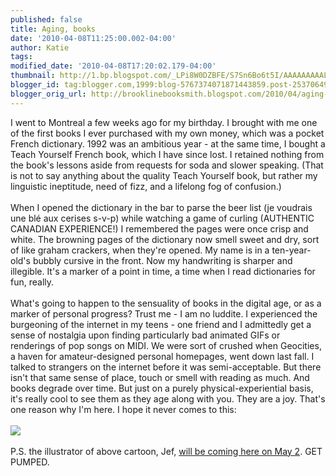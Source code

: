 ```yaml
---
published: false
title: Aging, books
date: '2010-04-08T11:25:00.002-04:00'
author: Katie
tags: 
modified_date: '2010-04-08T17:20:02.179-04:00'
thumbnail: http://1.bp.blogspot.com/_LPi8W0DZBFE/S7Sn6Bo6t5I/AAAAAAAAALM/-5-6qet-Xog/s72-c/Sounds+Boring.png
blogger_id: tag:blogger.com,1999:blog-5767374071871443859.post-2537064953830677070
blogger_orig_url: http://brooklinebooksmith.blogspot.com/2010/04/aging-books.html
---
```


<div>I went to Montreal a few weeks ago for my birthday. I brought with me one of the first books I ever purchased with my own money, which was a pocket French dictionary.  1992 was an ambitious year - at the same time, I bought a Teach Yourself French book, which I have since lost. I retained nothing from the book's lessons aside from  requests for soda and slower speaking. (That is not to say anything about the quality Teach Yourself book, but rather my linguistic ineptitude, need of fizz, and a lifelong fog of confusion.)</div><div><br /></div><div>When I opened the dictionary in the bar to parse the beer list (je voudrais une blé aux cerises s-v-p) while watching a game of curling (AUTHENTIC CANADIAN EXPERIENCE!) I remembered the pages were once crisp and white. The browning pages of the dictionary now smell sweet and dry, sort of like graham crackers, when they're opened.  My name is in a ten-year-old's bubbly cursive in the front. Now my handwriting is sharper and illegible. It's a marker of a point in time, a time when I read dictionaries for fun, really.</div><div><br /></div><div>What's going to happen to the sensuality of books in the digital age, or as a marker of personal progress? Trust me - I am no luddite.  I experienced the burgeoning of the internet in my teens - one friend and I admittedly get a sense of nostalgia upon finding particularly bad animated GIFs or renderings of pop songs on MIDI. We were sort of crushed when Geocities, a haven for amateur-designed personal homepages, went down last fall. I talked to strangers on the internet before it was semi-acceptable. But there isn't that same sense of place, touch or smell with reading as much. And books degrade over time. But just on a purely physical-experiential basis, it's really cool to see them as they age along with you. They are a joy. That's one reason why I'm here. I hope it never comes to this:</div><div><br /></div><div><img src="http://1.bp.blogspot.com/_LPi8W0DZBFE/S7Sn6Bo6t5I/AAAAAAAAALM/-5-6qet-Xog/s320/Sounds+Boring.png" /></div><div><br /></div><div>P.S. the illustrator of above cartoon, Jef, <a href="http://www.brooklinebooksmith-shop.com/event/jef-czekaj-hip-and-hop-don’t-stop">will be coming here on May 2</a>. GET PUMPED.</div>